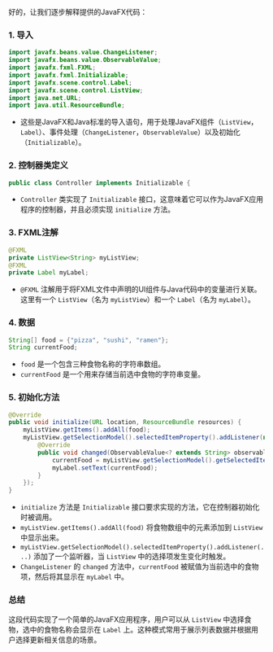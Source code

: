 好的，让我们逐步解释提供的JavaFX代码：

### 1. 导入
```java
import javafx.beans.value.ChangeListener;
import javafx.beans.value.ObservableValue;
import javafx.fxml.FXML;
import javafx.fxml.Initializable;
import javafx.scene.control.Label;
import javafx.scene.control.ListView;
import java.net.URL;
import java.util.ResourceBundle;
```
- 这些是JavaFX和Java标准的导入语句，用于处理JavaFX组件（`ListView`，`Label`）、事件处理（`ChangeListener`，`ObservableValue`）以及初始化（`Initializable`）。

### 2. 控制器类定义
```java
public class Controller implements Initializable {
```
- `Controller` 类实现了 `Initializable` 接口，这意味着它可以作为JavaFX应用程序的控制器，并且必须实现 `initialize` 方法。

### 3. FXML注解
```java
@FXML
private ListView<String> myListView;
@FXML
private Label myLabel;
```
- `@FXML` 注解用于将FXML文件中声明的UI组件与Java代码中的变量进行关联。这里有一个 `ListView`（名为 `myListView`）和一个 `Label`（名为 `myLabel`）。

### 4. 数据
```java
String[] food = {"pizza", "sushi", "ramen"};
String currentFood;
```
- `food` 是一个包含三种食物名称的字符串数组。
- `currentFood` 是一个用来存储当前选中食物的字符串变量。

### 5. 初始化方法
```java
@Override
public void initialize(URL location, ResourceBundle resources) {
    myListView.getItems().addAll(food);
    myListView.getSelectionModel().selectedItemProperty().addListener(new ChangeListener<String>() {
        @Override
        public void changed(ObservableValue<? extends String> observable, String oldValue, String newValue) {
            currentFood = myListView.getSelectionModel().getSelectedItem();
            myLabel.setText(currentFood);
        }
    });
}
```
- `initialize` 方法是 `Initializable` 接口要求实现的方法，它在控制器初始化时被调用。
- `myListView.getItems().addAll(food)` 将食物数组中的元素添加到 `ListView` 中显示出来。
- `myListView.getSelectionModel().selectedItemProperty().addListener(...)` 添加了一个监听器，当 `ListView` 中的选择项发生变化时触发。
- `ChangeListener` 的 `changed` 方法中，`currentFood` 被赋值为当前选中的食物项，然后将其显示在 `myLabel` 中。

### 总结
这段代码实现了一个简单的JavaFX应用程序，用户可以从 `ListView` 中选择食物，选中的食物名称会显示在 `Label` 上。这种模式常用于展示列表数据并根据用户选择更新相关信息的场景。